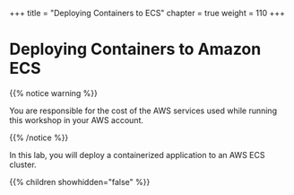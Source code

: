 +++
title = "Deploying Containers to ECS"
chapter = true
weight = 110
+++

# Deploying Containers to Amazon ECS

{{% notice warning %}}<p> You are responsible for the cost of the AWS services used while running this workshop in your AWS account.</p> {{% /notice %}}

In this lab, you will deploy a containerized application to an AWS ECS cluster.

{{% children showhidden="false" %}}
